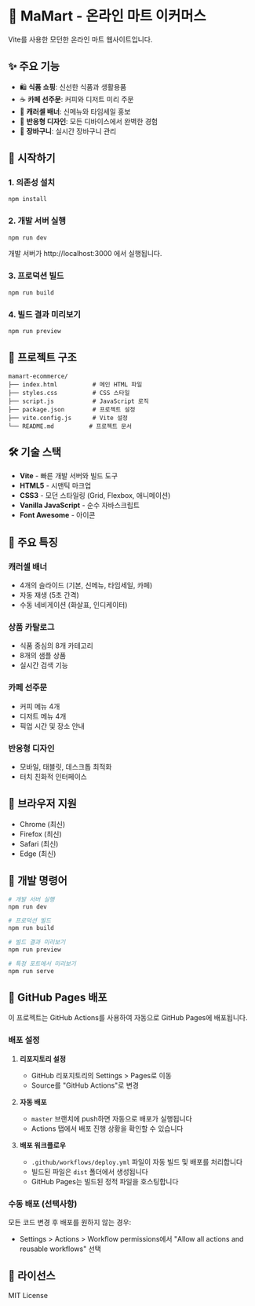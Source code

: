 # 🛒 MaMart - 온라인 마트 이커머스

Vite를 사용한 모던한 온라인 마트 웹사이트입니다.

## ✨ 주요 기능

- 🛍️ **식품 쇼핑**: 신선한 식품과 생활용품
- ☕ **카페 선주문**: 커피와 디저트 미리 주문
- 🎠 **캐러셀 배너**: 신메뉴와 타임세일 홍보
- 📱 **반응형 디자인**: 모든 디바이스에서 완벽한 경험
- 🛒 **장바구니**: 실시간 장바구니 관리

## 🚀 시작하기

### 1. 의존성 설치
```bash
npm install
```

### 2. 개발 서버 실행
```bash
npm run dev
```
개발 서버가 http://localhost:3000 에서 실행됩니다.

### 3. 프로덕션 빌드
```bash
npm run build
```

### 4. 빌드 결과 미리보기
```bash
npm run preview
```

## 📁 프로젝트 구조

```
mamart-ecommerce/
├── index.html          # 메인 HTML 파일
├── styles.css          # CSS 스타일
├── script.js           # JavaScript 로직
├── package.json        # 프로젝트 설정
├── vite.config.js      # Vite 설정
└── README.md          # 프로젝트 문서
```

## 🛠️ 기술 스택

- **Vite** - 빠른 개발 서버와 빌드 도구
- **HTML5** - 시맨틱 마크업
- **CSS3** - 모던 스타일링 (Grid, Flexbox, 애니메이션)
- **Vanilla JavaScript** - 순수 자바스크립트
- **Font Awesome** - 아이콘

## 🎨 주요 특징

### 캐러셀 배너
- 4개의 슬라이드 (기본, 신메뉴, 타임세일, 카페)
- 자동 재생 (5초 간격)
- 수동 네비게이션 (화살표, 인디케이터)

### 상품 카탈로그
- 식품 중심의 8개 카테고리
- 8개의 샘플 상품
- 실시간 검색 기능

### 카페 선주문
- 커피 메뉴 4개
- 디저트 메뉴 4개
- 픽업 시간 및 장소 안내

### 반응형 디자인
- 모바일, 태블릿, 데스크톱 최적화
- 터치 친화적 인터페이스

## 📱 브라우저 지원

- Chrome (최신)
- Firefox (최신)
- Safari (최신)
- Edge (최신)

## 🔧 개발 명령어

```bash
# 개발 서버 실행
npm run dev

# 프로덕션 빌드
npm run build

# 빌드 결과 미리보기
npm run preview

# 특정 포트에서 미리보기
npm run serve
```

## 🚀 GitHub Pages 배포

이 프로젝트는 GitHub Actions를 사용하여 자동으로 GitHub Pages에 배포됩니다.

### 배포 설정

1. **리포지토리 설정**
   - GitHub 리포지토리의 Settings > Pages로 이동
   - Source를 "GitHub Actions"로 변경

2. **자동 배포**
   - `master` 브랜치에 push하면 자동으로 배포가 실행됩니다
   - Actions 탭에서 배포 진행 상황을 확인할 수 있습니다

3. **배포 워크플로우**
   - `.github/workflows/deploy.yml` 파일이 자동 빌드 및 배포를 처리합니다
   - 빌드된 파일은 `dist` 폴더에서 생성됩니다
   - GitHub Pages는 빌드된 정적 파일을 호스팅합니다

### 수동 배포 (선택사항)

모든 코드 변경 후 배포를 원하지 않는 경우:
- Settings > Actions > Workflow permissions에서 "Allow all actions and reusable workflows" 선택

## 📄 라이선스

MIT License


